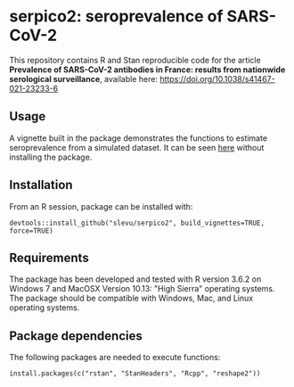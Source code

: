 # serpico2: seroprevalence of SARS-CoV-2
This repository contains R and Stan reproducible code for the article **Prevalence of SARS-CoV-2 antibodies in France: results from nationwide serological surveillance**, available here: https://doi.org/10.1038/s41467-021-23233-6 

## Usage
A vignette built in the package demonstrates the functions to estimate seroprevalence from a simulated dataset. It can be seen [here](http://htmlpreview.github.io/?https://github.com/slevu/serpico2/blob/main/vignettes/vignette.html) without installing the package.

## Installation
From an R session, package can be installed with:
```
devtools::install_github("slevu/serpico2", build_vignettes=TRUE, force=TRUE)
```
## Requirements
The package has been developed and tested with R version 3.6.2 on Windows 7 and MacOSX Version 10.13: "High Sierra" operating systems. The package should be compatible with Windows, Mac, and Linux operating systems.

## Package dependencies
The following packages are needed to execute functions:
```
install.packages(c("rstan", "StanHeaders", "Rcpp", "reshape2"))
```


